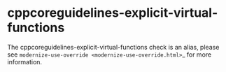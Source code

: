 cppcoreguidelines-explicit-virtual-functions
============================================

The cppcoreguidelines-explicit-virtual-functions check is an alias,
please see `modernize-use-override <modernize-use-override.html>`\_ for
more information.
